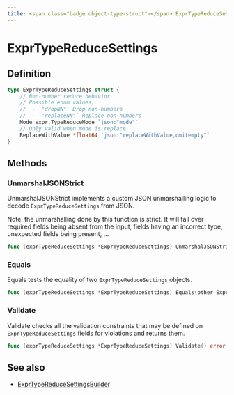```yaml
---
title: <span class="badge object-type-struct"></span> ExprTypeReduceSettings
---
```

# <span class="badge object-type-struct"></span> ExprTypeReduceSettings

## Definition

```go
type ExprTypeReduceSettings struct {
    // Non-number reduce behavior
    // Possible enum values:
    //  - `"dropNN"` Drop non-numbers
    //  - `"replaceNN"` Replace non-numbers
    Mode expr.TypeReduceMode `json:"mode"`
    // Only valid when mode is replace
    ReplaceWithValue *float64 `json:"replaceWithValue,omitempty"`
}
```
## Methods

### <span class="badge object-method"></span> UnmarshalJSONStrict

UnmarshalJSONStrict implements a custom JSON unmarshalling logic to decode `ExprTypeReduceSettings` from JSON.

Note: the unmarshalling done by this function is strict. It will fail over required fields being absent from the input, fields having an incorrect type, unexpected fields being present, …

```go
func (exprTypeReduceSettings *ExprTypeReduceSettings) UnmarshalJSONStrict(raw []byte) error
```

### <span class="badge object-method"></span> Equals

Equals tests the equality of two `ExprTypeReduceSettings` objects.

```go
func (exprTypeReduceSettings *ExprTypeReduceSettings) Equals(other ExprTypeReduceSettings) bool
```

### <span class="badge object-method"></span> Validate

Validate checks all the validation constraints that may be defined on `ExprTypeReduceSettings` fields for violations and returns them.

```go
func (exprTypeReduceSettings *ExprTypeReduceSettings) Validate() error
```

## See also

 * <span class="badge builder"></span> [ExprTypeReduceSettingsBuilder](./builder-ExprTypeReduceSettingsBuilder.md)
